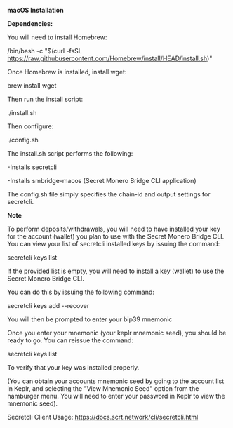 **macOS Installation**

**Dependencies:**

You will need to install Homebrew:

/bin/bash -c "$(curl -fsSL https://raw.githubusercontent.com/Homebrew/install/HEAD/install.sh)"

Once Homebrew is installed, install wget:

brew install wget

Then run the install script:

./install.sh

Then configure:

./config.sh

The install.sh script performs the following:

-Installs secretcli

-Installs smbridge-macos (Secret Monero Bridge CLI application)

The config.sh file simply specifies the chain-id and output settings for secretcli.

**Note**

To perform deposits/withdrawals, you will need to have installed your key for the account (wallet) you plan to use with the Secret Monero Bridge CLI. You can view your list of secretcli installed keys by issuing the command:

secretcli keys list

If the provided list is empty, you will need to install a key (wallet) to use the Secret Monero Bridge CLI.

You can do this by issuing the following command:

secretcli keys add --recover

You will then be prompted to enter your bip39 mnemonic

Once you enter your mnemonic (your keplr mnemonic seed), you should be ready to go. You can reissue the command:

secretcli keys list

To verify that your key was installed properly.

(You can obtain your accounts mnemonic seed by going to the account list in Keplr, and selecting the "View Mnemonic Seed" option from the hamburger menu. You will need to enter your password in Keplr to view the mnemonic seed).

Secretcli Client Usage: https://docs.scrt.network/cli/secretcli.html
